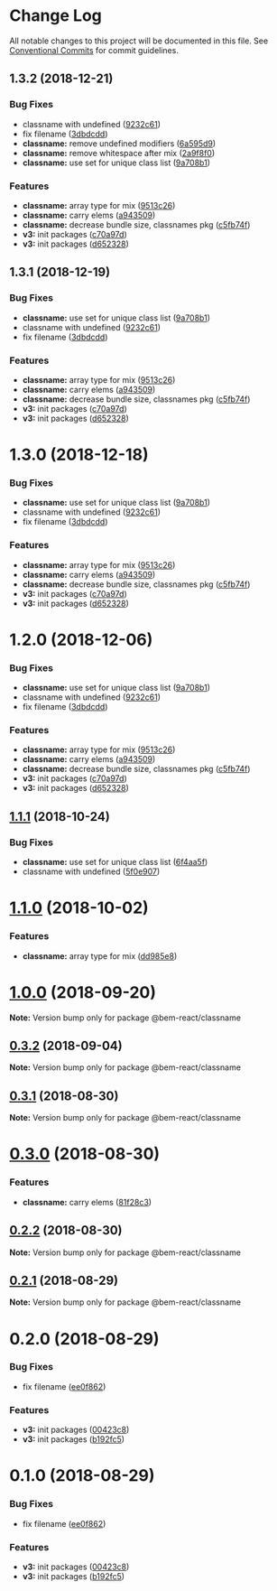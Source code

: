 # Change Log

All notable changes to this project will be documented in this file.
See [Conventional Commits](https://conventionalcommits.org) for commit guidelines.

## 1.3.2 (2018-12-21)


### Bug Fixes

* classname with undefined ([9232c61](https://github.com/bem/bem-react/tree/master/packages/classname/commit/9232c61))
* fix filename ([3dbdcdd](https://github.com/bem/bem-react/tree/master/packages/classname/commit/3dbdcdd))
* **classname:** remove undefined modifiers ([6a595d9](https://github.com/bem/bem-react/tree/master/packages/classname/commit/6a595d9))
* **classname:** remove whitespace after mix ([2a9f8f0](https://github.com/bem/bem-react/tree/master/packages/classname/commit/2a9f8f0))
* **classname:** use set for unique class list ([9a708b1](https://github.com/bem/bem-react/tree/master/packages/classname/commit/9a708b1))


### Features

* **classname:** array type for mix ([9513c26](https://github.com/bem/bem-react/tree/master/packages/classname/commit/9513c26))
* **classname:** carry elems ([a943509](https://github.com/bem/bem-react/tree/master/packages/classname/commit/a943509))
* **classname:** decrease bundle size, classnames pkg ([c5fb74f](https://github.com/bem/bem-react/tree/master/packages/classname/commit/c5fb74f))
* **v3:** init packages ([c70a97d](https://github.com/bem/bem-react/tree/master/packages/classname/commit/c70a97d))
* **v3:** init packages ([d652328](https://github.com/bem/bem-react/tree/master/packages/classname/commit/d652328))





## 1.3.1 (2018-12-19)


### Bug Fixes

* **classname:** use set for unique class list ([9a708b1](https://github.com/bem/bem-react/tree/master/packages/classname/commit/9a708b1))
* classname with undefined ([9232c61](https://github.com/bem/bem-react/tree/master/packages/classname/commit/9232c61))
* fix filename ([3dbdcdd](https://github.com/bem/bem-react/tree/master/packages/classname/commit/3dbdcdd))


### Features

* **classname:** array type for mix ([9513c26](https://github.com/bem/bem-react/tree/master/packages/classname/commit/9513c26))
* **classname:** carry elems ([a943509](https://github.com/bem/bem-react/tree/master/packages/classname/commit/a943509))
* **classname:** decrease bundle size, classnames pkg ([c5fb74f](https://github.com/bem/bem-react/tree/master/packages/classname/commit/c5fb74f))
* **v3:** init packages ([c70a97d](https://github.com/bem/bem-react/tree/master/packages/classname/commit/c70a97d))
* **v3:** init packages ([d652328](https://github.com/bem/bem-react/tree/master/packages/classname/commit/d652328))





# 1.3.0 (2018-12-18)


### Bug Fixes

* **classname:** use set for unique class list ([9a708b1](https://github.com/bem/bem-react/tree/master/packages/classname/commit/9a708b1))
* classname with undefined ([9232c61](https://github.com/bem/bem-react/tree/master/packages/classname/commit/9232c61))
* fix filename ([3dbdcdd](https://github.com/bem/bem-react/tree/master/packages/classname/commit/3dbdcdd))


### Features

* **classname:** array type for mix ([9513c26](https://github.com/bem/bem-react/tree/master/packages/classname/commit/9513c26))
* **classname:** carry elems ([a943509](https://github.com/bem/bem-react/tree/master/packages/classname/commit/a943509))
* **classname:** decrease bundle size, classnames pkg ([c5fb74f](https://github.com/bem/bem-react/tree/master/packages/classname/commit/c5fb74f))
* **v3:** init packages ([c70a97d](https://github.com/bem/bem-react/tree/master/packages/classname/commit/c70a97d))
* **v3:** init packages ([d652328](https://github.com/bem/bem-react/tree/master/packages/classname/commit/d652328))





# 1.2.0 (2018-12-06)


### Bug Fixes

* **classname:** use set for unique class list ([9a708b1](https://github.com/bem/bem-react/tree/master/packages/classname/commit/9a708b1))
* classname with undefined ([9232c61](https://github.com/bem/bem-react/tree/master/packages/classname/commit/9232c61))
* fix filename ([3dbdcdd](https://github.com/bem/bem-react/tree/master/packages/classname/commit/3dbdcdd))


### Features

* **classname:** array type for mix ([9513c26](https://github.com/bem/bem-react/tree/master/packages/classname/commit/9513c26))
* **classname:** carry elems ([a943509](https://github.com/bem/bem-react/tree/master/packages/classname/commit/a943509))
* **classname:** decrease bundle size, classnames pkg ([c5fb74f](https://github.com/bem/bem-react/tree/master/packages/classname/commit/c5fb74f))
* **v3:** init packages ([c70a97d](https://github.com/bem/bem-react/tree/master/packages/classname/commit/c70a97d))
* **v3:** init packages ([d652328](https://github.com/bem/bem-react/tree/master/packages/classname/commit/d652328))





<a name="1.1.1"></a>
## [1.1.1](https://github.com/bem/bem-react-core/compare/@bem-react/classname@1.1.0...@bem-react/classname@1.1.1) (2018-10-24)


### Bug Fixes

* **classname:** use set for unique class list ([6f4aa5f](https://github.com/bem/bem-react-core/commit/6f4aa5f))
* classname with undefined ([5f0e907](https://github.com/bem/bem-react-core/commit/5f0e907))





<a name="1.1.0"></a>
# [1.1.0](https://github.com/bem/bem-react-core/compare/@bem-react/classname@0.3.2...@bem-react/classname@1.1.0) (2018-10-02)


### Features

* **classname:** array type for mix ([dd985e8](https://github.com/bem/bem-react-core/commit/dd985e8))





<a name="1.0.0"></a>
# [1.0.0](https://github.com/bem/bem-react-core/compare/@bem-react/classname@0.3.2...@bem-react/classname@1.0.0) (2018-09-20)

**Note:** Version bump only for package @bem-react/classname





<a name="0.3.2"></a>
## [0.3.2](https://github.com/bem/bem-react-core/compare/@bem-react/classname@0.3.1...@bem-react/classname@0.3.2) (2018-09-04)

**Note:** Version bump only for package @bem-react/classname





<a name="0.3.1"></a>
## [0.3.1](https://github.com/bem/bem-react-core/compare/@bem-react/classname@0.3.0...@bem-react/classname@0.3.1) (2018-08-30)

**Note:** Version bump only for package @bem-react/classname





<a name="0.3.0"></a>
# [0.3.0](https://github.com/bem/bem-react-core/compare/@bem-react/classname@0.2.2...@bem-react/classname@0.3.0) (2018-08-30)


### Features

* **classname:** carry elems ([81f28c3](https://github.com/bem/bem-react-core/commit/81f28c3))





<a name="0.2.2"></a>
## [0.2.2](https://github.com/bem/bem-react-core/compare/@bem-react/classname@0.2.1...@bem-react/classname@0.2.2) (2018-08-30)

**Note:** Version bump only for package @bem-react/classname





<a name="0.2.1"></a>
## [0.2.1](https://github.com/bem/bem-react-core/compare/@bem-react/classname@0.2.0...@bem-react/classname@0.2.1) (2018-08-29)

**Note:** Version bump only for package @bem-react/classname





<a name="0.2.0"></a>
# 0.2.0 (2018-08-29)


### Bug Fixes

* fix filename ([ee0f862](https://github.com/bem/bem-react-core/commit/ee0f862))


### Features

* **v3:** init packages ([00423c8](https://github.com/bem/bem-react-core/commit/00423c8))
* **v3:** init packages ([b192fc5](https://github.com/bem/bem-react-core/commit/b192fc5))





<a name="0.1.0"></a>
# 0.1.0 (2018-08-29)


### Bug Fixes

* fix filename ([ee0f862](https://github.com/bem/bem-react-core/commit/ee0f862))


### Features

* **v3:** init packages ([00423c8](https://github.com/bem/bem-react-core/commit/00423c8))
* **v3:** init packages ([b192fc5](https://github.com/bem/bem-react-core/commit/b192fc5))
